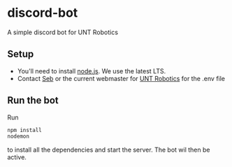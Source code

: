 # discord-bot

A simple discord bot for UNT Robotics

## Setup

* You'll need to install [node.js](https://nodejs.org/en/download/). We use the latest LTS.
* Contact [Seb](https://github.com/sebastian-king) or the current webmaster for [UNT Robotics](https://github.com/untrobotics) for the .env file

## Run the bot

Run

```bash
npm install
nodemon
```

to install all the dependencies and start the server. The bot wil then be active.
